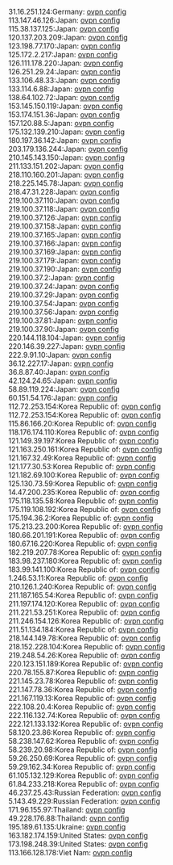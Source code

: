 31.16.251.124:Germany: [ovpn config](vpn/31_16_251_124.ovpn)  
113.147.46.126:Japan: [ovpn config](vpn/113_147_46_126.ovpn)  
115.38.137.125:Japan: [ovpn config](vpn/115_38_137_125.ovpn)  
120.137.203.209:Japan: [ovpn config](vpn/120_137_203_209.ovpn)  
123.198.77.170:Japan: [ovpn config](vpn/123_198_77_170.ovpn)  
125.172.2.217:Japan: [ovpn config](vpn/125_172_2_217.ovpn)  
126.111.178.220:Japan: [ovpn config](vpn/126_111_178_220.ovpn)  
126.251.29.24:Japan: [ovpn config](vpn/126_251_29_24.ovpn)  
133.106.48.33:Japan: [ovpn config](vpn/133_106_48_33.ovpn)  
133.114.6.88:Japan: [ovpn config](vpn/133_114_6_88.ovpn)  
138.64.102.72:Japan: [ovpn config](vpn/138_64_102_72.ovpn)  
153.145.150.119:Japan: [ovpn config](vpn/153_145_150_119.ovpn)  
153.174.151.36:Japan: [ovpn config](vpn/153_174_151_36.ovpn)  
157.120.88.5:Japan: [ovpn config](vpn/157_120_88_5.ovpn)  
175.132.139.210:Japan: [ovpn config](vpn/175_132_139_210.ovpn)  
180.197.36.142:Japan: [ovpn config](vpn/180_197_36_142.ovpn)  
203.179.136.244:Japan: [ovpn config](vpn/203_179_136_244.ovpn)  
210.145.143.150:Japan: [ovpn config](vpn/210_145_143_150.ovpn)  
211.133.151.202:Japan: [ovpn config](vpn/211_133_151_202.ovpn)  
218.110.160.201:Japan: [ovpn config](vpn/218_110_160_201.ovpn)  
218.225.145.78:Japan: [ovpn config](vpn/218_225_145_78.ovpn)  
218.47.31.228:Japan: [ovpn config](vpn/218_47_31_228.ovpn)  
219.100.37.110:Japan: [ovpn config](vpn/219_100_37_110.ovpn)  
219.100.37.118:Japan: [ovpn config](vpn/219_100_37_118.ovpn)  
219.100.37.126:Japan: [ovpn config](vpn/219_100_37_126.ovpn)  
219.100.37.158:Japan: [ovpn config](vpn/219_100_37_158.ovpn)  
219.100.37.165:Japan: [ovpn config](vpn/219_100_37_165.ovpn)  
219.100.37.166:Japan: [ovpn config](vpn/219_100_37_166.ovpn)  
219.100.37.169:Japan: [ovpn config](vpn/219_100_37_169.ovpn)  
219.100.37.179:Japan: [ovpn config](vpn/219_100_37_179.ovpn)  
219.100.37.190:Japan: [ovpn config](vpn/219_100_37_190.ovpn)  
219.100.37.2:Japan: [ovpn config](vpn/219_100_37_2.ovpn)  
219.100.37.24:Japan: [ovpn config](vpn/219_100_37_24.ovpn)  
219.100.37.29:Japan: [ovpn config](vpn/219_100_37_29.ovpn)  
219.100.37.54:Japan: [ovpn config](vpn/219_100_37_54.ovpn)  
219.100.37.56:Japan: [ovpn config](vpn/219_100_37_56.ovpn)  
219.100.37.81:Japan: [ovpn config](vpn/219_100_37_81.ovpn)  
219.100.37.90:Japan: [ovpn config](vpn/219_100_37_90.ovpn)  
220.144.118.104:Japan: [ovpn config](vpn/220_144_118_104.ovpn)  
220.146.39.227:Japan: [ovpn config](vpn/220_146_39_227.ovpn)  
222.9.91.10:Japan: [ovpn config](vpn/222_9_91_10.ovpn)  
36.12.227.17:Japan: [ovpn config](vpn/36_12_227_17.ovpn)  
36.8.87.40:Japan: [ovpn config](vpn/36_8_87_40.ovpn)  
42.124.24.65:Japan: [ovpn config](vpn/42_124_24_65.ovpn)  
58.89.119.224:Japan: [ovpn config](vpn/58_89_119_224.ovpn)  
60.151.54.176:Japan: [ovpn config](vpn/60_151_54_176.ovpn)  
112.72.253.154:Korea Republic of: [ovpn config](vpn/112_72_253_154.ovpn)  
112.72.253.154:Korea Republic of: [ovpn config](vpn/112_72_253_154.ovpn)  
115.86.166.20:Korea Republic of: [ovpn config](vpn/115_86_166_20.ovpn)  
118.176.174.110:Korea Republic of: [ovpn config](vpn/118_176_174_110.ovpn)  
121.149.39.197:Korea Republic of: [ovpn config](vpn/121_149_39_197.ovpn)  
121.163.250.161:Korea Republic of: [ovpn config](vpn/121_163_250_161.ovpn)  
121.167.32.49:Korea Republic of: [ovpn config](vpn/121_167_32_49.ovpn)  
121.177.30.53:Korea Republic of: [ovpn config](vpn/121_177_30_53.ovpn)  
121.182.69.100:Korea Republic of: [ovpn config](vpn/121_182_69_100.ovpn)  
125.130.73.59:Korea Republic of: [ovpn config](vpn/125_130_73_59.ovpn)  
14.47.200.235:Korea Republic of: [ovpn config](vpn/14_47_200_235.ovpn)  
175.118.135.58:Korea Republic of: [ovpn config](vpn/175_118_135_58.ovpn)  
175.119.108.192:Korea Republic of: [ovpn config](vpn/175_119_108_192.ovpn)  
175.194.36.2:Korea Republic of: [ovpn config](vpn/175_194_36_2.ovpn)  
175.213.23.200:Korea Republic of: [ovpn config](vpn/175_213_23_200.ovpn)  
180.66.201.191:Korea Republic of: [ovpn config](vpn/180_66_201_191.ovpn)  
180.67.16.220:Korea Republic of: [ovpn config](vpn/180_67_16_220.ovpn)  
182.219.207.78:Korea Republic of: [ovpn config](vpn/182_219_207_78.ovpn)  
183.98.237.180:Korea Republic of: [ovpn config](vpn/183_98_237_180.ovpn)  
183.99.141.100:Korea Republic of: [ovpn config](vpn/183_99_141_100.ovpn)  
1.246.53.11:Korea Republic of: [ovpn config](vpn/1_246_53_11.ovpn)  
210.126.1.240:Korea Republic of: [ovpn config](vpn/210_126_1_240.ovpn)  
211.187.165.54:Korea Republic of: [ovpn config](vpn/211_187_165_54.ovpn)  
211.197.174.120:Korea Republic of: [ovpn config](vpn/211_197_174_120.ovpn)  
211.221.53.251:Korea Republic of: [ovpn config](vpn/211_221_53_251.ovpn)  
211.246.154.126:Korea Republic of: [ovpn config](vpn/211_246_154_126.ovpn)  
211.51.134.184:Korea Republic of: [ovpn config](vpn/211_51_134_184.ovpn)  
218.144.149.78:Korea Republic of: [ovpn config](vpn/218_144_149_78.ovpn)  
218.152.228.104:Korea Republic of: [ovpn config](vpn/218_152_228_104.ovpn)  
219.248.54.26:Korea Republic of: [ovpn config](vpn/219_248_54_26.ovpn)  
220.123.151.189:Korea Republic of: [ovpn config](vpn/220_123_151_189.ovpn)  
220.78.155.87:Korea Republic of: [ovpn config](vpn/220_78_155_87.ovpn)  
221.145.23.78:Korea Republic of: [ovpn config](vpn/221_145_23_78.ovpn)  
221.147.78.36:Korea Republic of: [ovpn config](vpn/221_147_78_36.ovpn)  
221.167.119.13:Korea Republic of: [ovpn config](vpn/221_167_119_13.ovpn)  
222.108.20.4:Korea Republic of: [ovpn config](vpn/222_108_20_4.ovpn)  
222.116.132.74:Korea Republic of: [ovpn config](vpn/222_116_132_74.ovpn)  
222.121.133.132:Korea Republic of: [ovpn config](vpn/222_121_133_132.ovpn)  
58.120.23.86:Korea Republic of: [ovpn config](vpn/58_120_23_86.ovpn)  
58.238.147.62:Korea Republic of: [ovpn config](vpn/58_238_147_62.ovpn)  
58.239.20.98:Korea Republic of: [ovpn config](vpn/58_239_20_98.ovpn)  
59.26.250.69:Korea Republic of: [ovpn config](vpn/59_26_250_69.ovpn)  
59.29.162.34:Korea Republic of: [ovpn config](vpn/59_29_162_34.ovpn)  
61.105.132.129:Korea Republic of: [ovpn config](vpn/61_105_132_129.ovpn)  
61.84.233.218:Korea Republic of: [ovpn config](vpn/61_84_233_218.ovpn)  
46.237.25.43:Russian Federation: [ovpn config](vpn/46_237_25_43.ovpn)  
5.143.49.229:Russian Federation: [ovpn config](vpn/5_143_49_229.ovpn)  
171.96.155.97:Thailand: [ovpn config](vpn/171_96_155_97.ovpn)  
49.228.176.88:Thailand: [ovpn config](vpn/49_228_176_88.ovpn)  
195.189.61.135:Ukraine: [ovpn config](vpn/195_189_61_135.ovpn)  
163.182.174.159:United States: [ovpn config](vpn/163_182_174_159.ovpn)  
173.198.248.39:United States: [ovpn config](vpn/173_198_248_39.ovpn)  
113.166.128.178:Viet Nam: [ovpn config](vpn/113_166_128_178.ovpn)  
